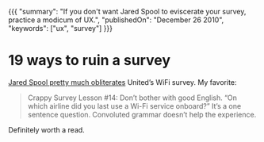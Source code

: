 {{{
    "summary": "If you don't want Jared Spool to eviscerate your survey, practice a modicum of UX.",
    "publishedOn": "December 26 2010",
    "keywords": ["ux", "survey"]
}}}

# 19 ways to ruin a survey

[Jared Spool pretty much obliterates][1] United’s WiFi survey. My favorite:

> Crappy Survey Lesson #14: Don’t bother with good English. “On which airline did you last use a Wi-Fi service onboard?” It’s a one sentence question. Convoluted grammar doesn’t help the experience.

Definitely worth a read.

[1]: http://www.uie.com/brainsparks/2010/12/26/19-lessons-from-united-airlines-on-how-to-build-a-crappy-survey/
